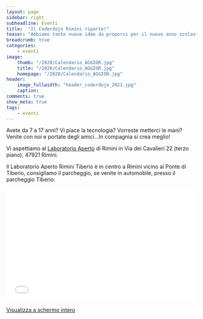 ```yaml
---
layout: page
sidebar: right
subheadline: Eventi
title:  "Il Coderdojo Rimini riparte!"
teaser: "Abbiamo tante nuove idee da proporvi per il nuovo anno scolastico"
breadcrumb: true
categories:
    - eventi
image:
    thumb: "/2020/Calendario_AGGIOR.jpg"
    title: "/2020/Calendario_AGGIOR.jpg"
    homepage: "/2020/Calendario_AGGIOR.jpg"
header:
    image_fullwidth: "header_coderdojo_2021.jpg"
    caption:
comments: true
show_meta: true
tags:
    - eventi
---
```

Avete da 7 a 17 anni? Vi piace la tecnologia? Vorreste metterci le mani? Venite con noi e portate degli amici...In compagnia si crea meglio!

Vi aspettiamo al [Laboratorio Aperto](https://www.laboratorioapertoriminitiberio.it) di Rimini in Via dei Cavalieri 22 (terzo piano), 47921 Rimini.

Il Laboratorio Aperto Rimini Tiberio è in centro a Rimini vicino al Ponte di Tiberio, consigliamo il parcheggio, se venite in automobile, presso il parcheggio Tiberio:

<iframe width="100%" height="300px" frameborder="0" allowfullscreen src="//umap.openstreetmap.fr/it/map/mappa-senza-nome_662084?scaleControl=false&miniMap=false&scrollWheelZoom=false&zoomControl=true&allowEdit=false&moreControl=true&searchControl=null&tilelayersControl=null&embedControl=null&datalayersControl=true&onLoadPanel=undefined&captionBar=false"></iframe><p><a href="//umap.openstreetmap.fr/it/map/mappa-senza-nome_662084">Visualizza a schermo intero</a></p>
